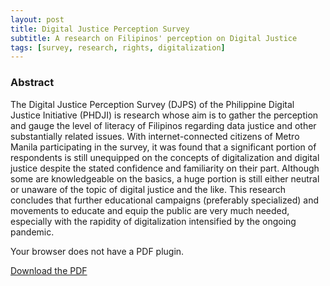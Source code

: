 ```yaml
---
layout: post
title: Digital Justice Perception Survey
subtitle: A research on Filipinos' perception on Digital Justice
tags: [survey, research, rights, digitalization]
---
```


### Abstract

The Digital Justice Perception Survey (DJPS) of the Philippine Digital Justice Initiative (PHDJI) is research whose aim is to gather the perception and gauge the level of literacy of Filipinos regarding data justice and other substantially related issues. With internet-connected citizens of Metro Manila participating in the survey, it was found that a significant portion of respondents is still unequipped on the concepts of digitalization and digital justice despite the stated confidence and familiarity on their part. Although some are knowledgeable on the basics, a huge portion is still either neutral or unaware of the topic of digital justice and the like. This research concludes that further educational campaigns (preferably specialized) and movements to educate and equip the public are very much needed, especially with the rapidity of digitalization intensified by the ongoing pandemic.

<!--more-->

<object id="pdf-viewer" data="/assets/pdf/DigitalJustice_PerceptionSurvey.pdf" type='application/pdf'>
  <div class="content action">
    <p>Your browser does not have a PDF plugin.</p>
    <p><a href="/assets/pdf/DigitalJustice_PerceptionSurvey.pdf" download>Download the PDF</a></p>
  </div>
</object>

